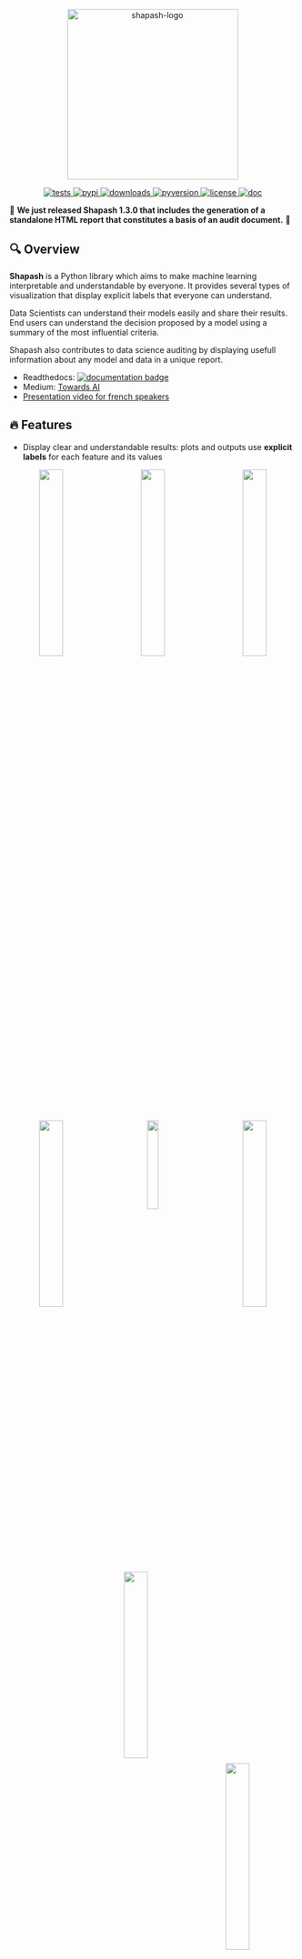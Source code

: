 <p align="center">
<img src="https://raw.githubusercontent.com/MAIF/shapash/master/docs/_static/shapash-resize.png" width="300" title="shapash-logo">
</p>


<p align="center">
  <!-- Tests -->
  <a href="https://github.com/MAIF/shapash/workflows/Build%20%26%20Test/badge.svg">
    <img src="https://github.com/MAIF/shapash/workflows/Build%20%26%20Test/badge.svg" alt="tests">
  </a>
  <!-- PyPi -->
  <a href="https://img.shields.io/pypi/v/shapash">
    <img src="https://img.shields.io/pypi/v/shapash" alt="pypi">
  </a>
  <!-- Downloads -->
    <a href="https://static.pepy.tech/badge/shapash">
    <img src="https://static.pepy.tech/badge/shapash" alt="downloads">
  </a>
  <!-- Python Version -->
  <a href="https://img.shields.io/pypi/pyversions/shapash">
    <img src="https://img.shields.io/pypi/pyversions/shapash" alt="pyversion">
  </a>
  <!-- License -->
  <a href="https://img.shields.io/pypi/l/shapash">
    <img src="https://img.shields.io/pypi/l/shapash" alt="license">
  </a>
  <!-- Doc -->
  <a href="https://readthedocs.org/projects/shapash/badge/?version=latest">
    <img src="https://readthedocs.org/projects/shapash/badge/?version=latest" alt="doc">
  </a>
</p>


🎉 **We just released Shapash 1.3.0 that includes the generation of a standalone HTML report that constitutes a basis of an audit document.** 🎉  

## 🔍 Overview

**Shapash** is a Python library which aims to make machine learning interpretable and understandable by everyone.
It provides several types of visualization that display explicit labels that everyone can understand. 

Data Scientists can understand their models easily and share their results. End users can understand the decision proposed by a model using a summary of the most influential criteria.

Shapash also contributes to data science auditing by displaying usefull information about any model and data in a unique report. 

- Readthedocs: [![documentation badge](https://readthedocs.org/projects/shapash/badge/?version=latest)](https://shapash.readthedocs.io/en/latest/)
- Medium: [Towards AI](https://pub.towardsai.net/shapash-making-ml-models-understandable-by-everyone-8f96ad469eb3)
- [Presentation video for french speakers](https://www.youtube.com/watch?v=r1R_A9B9apk)


## 🔥  Features

- Display clear and understandable results: plots and outputs use **explicit labels** for each feature and its values

<p align="center">
  <img align="left" src="https://github.com/MAIF/shapash/blob/master/docs/_static/shapash-grid-images-02.png?raw=true" width="29%"/>
  <img src="https://github.com/MAIF/shapash/blob/master/docs/_static/shapash-grid-images-03.png?raw=true" width="29%" />
  <img align="right" src="https://github.com/MAIF/shapash/blob/master/docs/_static/shapash-grid-images-04.png?raw=true" width="29%" /> 
</p>

<p align="center">
  <img align="left" src="https://github.com/MAIF/shapash/blob/master/docs/_static/shapash-grid-images-07.png?raw=true" width="29%" />
  <img src="https://github.com/MAIF/shapash/blob/master/docs/_static/shapash-resize.png?raw=true" width="20%" />
  <img align="right" src="https://github.com/MAIF/shapash/blob/master/docs/_static/shapash-grid-images-01.png?raw=true" width="29%" /> 
</p>

<p align="center">
  <img align="left" src="https://github.com/MAIF/shapash/blob/master/docs/_static/shapash-grid-images-05.png?raw=true" width="29%" />
  <img src="https://github.com/MAIF/shapash/blob/master/docs/_static/shapash-grid-images-06.png?raw=true" width="29%" />
  <img align="right" src="https://github.com/MAIF/shapash/blob/master/docs/_static/shapash-grid-images-08.png?raw=true" width="29.5%" /> 
</p>


- Allow Data Scientists to quickly understand their models by using a **webapp** to easily navigate between global and local explainability, and understand how the different features contribute: [Live Demo Shapash-Monitor](https://shapash-demo.ossbymaif.fr/)

<a href="https://shapash-demo.ossbymaif.fr/">
  <p align="center">
    <img src="https://raw.githubusercontent.com/MAIF/shapash/master/docs/_static/shapash-webapp-demo.gif" width="800" title="contrib">
  </p>
</a>

- **Summarize and export** the local explanation
> **Shapash** proposes a short and clear local explanation. It allows each user, whatever their Data backround, to understand a local prediction of a supervised model thanks to a summarized and explicit explanation
  

- Easily share and discuss results with non-Data users

- Deploy interpretability part of your project: From model training to deployment (API or Batch Mode)

- Contribute to the **auditability of your model** by generating a **standalone HTML report** of your projects 
>We hope that this report will bring a valuable support to auditing models and data related to a better AI governance. 
Data Scientists can now deliver to anyone who is interested in their project **a document that freezes different aspects of their work as a basis of an audit report**. 
This document can be easily shared across teams (internal audit, DPO, risk, compliance...).

<a href="https://shapash-demo.ossbymaif.fr/">
  <p align="center">
    <img src="https://raw.githubusercontent.com/MAIF/shapash/master/docs/_static/shapash-report-demo.gif" width="800" title="report-demo">
  </p>
</a>

## ⚙️ How Shapash works 
**Shapash** is an overlay package for libraries dedicated to the interpretability of models. It uses Shap or Lime backend
to compute contributions.
**Shapash** builds on the different steps necessary to build a machine learning model to make the results understandable

<p align="center">
  <img src="https://raw.githubusercontent.com/MAIF/shapash/master/docs/_static/shapash-diagram.png" width="700" title="diagram">
</p>


## 🛠 Installation

Shapash is intended to work with Python 3.6 or above. Installation can be done with pip:

```
pip install shapash
```

## 🕐 Quickstart

The 4 steps to display results:

- Step 1: Declare SmartExplainer Object
  > You can declare features dict here to specify the labels to display

```
from shapash.explainer.smart_explainer import SmartExplainer
xpl = SmartExplainer(features_dict=house_dict) # optional parameter
```

- Step 2: Compile Model, Dataset, Encoders, ...
  > There are 2 mandatory parameters in compile method: Model and Dataset
 
```
xpl.compile(
    x=Xtest,
    model=regressor,
    preprocessing=encoder, # Optional: compile step can use inverse_transform method
    y_pred=y_pred, # Optional
    postprocessing=postprocess # Optional: see tutorial postprocessing
)
```  

- Step 3: Display output
  > There are several outputs and plots available. for example, you can launch the web app:

```
app = xpl.run_app()
``` 

[Live Demo Shapash-Monitor](https://shapash-demo.ossbymaif.fr/)

- Step 4: Generate the Shapash Report
  > This step allows to generate a standalone html report of your project using the different splits
  of your dataset and also the metrics you used:

```
xpl.generate_report(
    output_file='path/to/output/report.html',
    project_info_file='path/to/project_info.yml',
    x_train=Xtrain,
    y_train=ytrain,
    y_test=ytest,
    title_story="House prices report",
    title_description="""This document is a data science report of the kaggle house prices tutorial project.
        It was generated using the Shapash library.""",
    metrics=[{‘name’: ‘MSE’, ‘path’: ‘sklearn.metrics.mean_squared_error’}]
)
```

- Step 5: From training to deployment : SmartPredictor Object
  > Shapash provides a SmartPredictor object to deploy the summary of local explanation for the operational needs.
  It is an object dedicated to deployment, lighter than SmartExplainer with additional consistency checks.
  SmartPredictor can be used with an API or in batch mode. It provides predictions, detailed or summarized local 
  explainability using appropriate wording.
  
```
predictor = xpl.to_smartpredictor()
```
See the tutorial part to know how to use the SmartPredictor object

## 📖  Tutorials
This github repository offers a lot of tutorials to allow you to start more concretely in the use of Shapash.

### More Precise Overview
- [Launch the webapp with a concrete use case](tutorial/tutorial01-Shapash-Overview-Launch-WebApp.ipynb)
- [Jupyter Overviews - The main outputs and methods available with the SmartExplainer object](tutorial/tutorial02-Shapash-overview-in-Jupyter.ipynb)
- [Shapash in production: From model training to deployment (API or Batch Mode)](tutorial/tutorial03-Shapash-overview-model-in-production.ipynb)

### More details about charts and plots
- [**Shapash** Features Importance](tutorial/plot/tuto-plot03-features-importance.ipynb)
- [Contribution plot to understand how one feature affects a prediction](tutorial/plot/tuto-plot02-contribution_plot.ipynb)
- [Summarize, display and export local contribution using filter and local_plot method](tutorial/plot/tuto-plot01-local_plot-and-to_pandas.ipynb)
- [Contributions Comparing plot to understand why predictions on several individuals are different](tutorial/plot/tuto-plot04-compare_plot.ipynb)

### The different ways to use Encoders and Dictionaries
- [Use Category_Encoder & inverse transformation](tutorial/encoder/tuto-encoder01-using-category_encoder.ipynb)
- [Use ColumnTransformers](tutorial/encoder/tuto-encoder02-using-columntransformer.ipynb)
- [Use Simple Python Dictionnaries](tutorial/encoder/tuto-encoder03-using-dict.ipynb)

### Better displaying data with postprocessing
- [Using postprocessing parameter in compile method](tutorial/postprocess/tuto-postprocess.ipynb)

### How to use shapash with Shap or Lime compute
- [Compute Shapley Contributions using **Shap**](tutorial/explainer/tuto-expl01-Shapash-Viz-using-Shap-contributions.ipynb)
- [Use **Lime** to compute local explanation, Summarize-it with **Shapash**](tutorial/explainer/tuto-expl02-Shapash-Viz-using-Lime-contributions.ipynb)

### Generate the Shapash Report
- [Generate a standalone HTML report of your project with generate_report](tutorial/report/tuto-shapash-report01.ipynb)

### Deploy local explainability in production
- [Deploy local explainability in production_with_SmartPredictor](tutorial/predictor/tuto-smartpredictor-introduction-to-SmartPredictor.ipynb)

